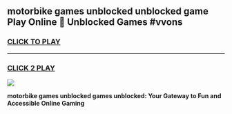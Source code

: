 
## motorbike games unblocked unblocked game Play Online 👋 Unblocked Games #vvons
<h3>
<a href="https://premium.freeplayer.one?title=motorbike_games_unblocked&ref=21F">CLICK TO PLAY</a></h3>
<hr>

<h3>
<a href="https://premium.freeplayer.one?title=motorbike_games_unblocked&ref=21F">CLICK 2 PLAY</a>
  
</h3>

<a href="https://premium.freeplayer.one?title=motorbike_games_unblocked&ref=21F/"><img src="https://clearcache.store/games.png"></a>


**motorbike games unblocked games unblocked: Your Gateway to Fun and Accessible Online Gaming**
